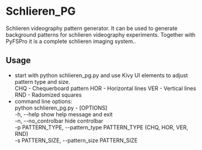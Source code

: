 # Schlieren_PG
Schlieren videography pattern generator. It can be used to generate background patterns for schlieren videography experiments. Together with PyFSPro it is a complete schlieren imaging system..

## Usage
* start with python schlieren_pg.py and use Kivy UI elements to adjust pattern type and size.  
CHQ - Chequerboard pattern
HOR - Horizontal lines
VER - Vertical lines
RND - Radomized squares
* command line options:  
python schlieren_pg.py - [OPTIONS]  
-h, --help            show help message and exit  
-n, --no_controlbar   hide controlbar  
-p PATTERN_TYPE, --pattern_type PATTERN_TYPE (CHQ, HOR, VER, RND)  
-s PATTERN_SIZE, --pattern_size PATTERN_SIZE  
